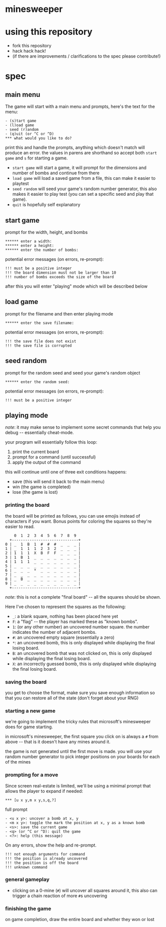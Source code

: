 minesweeper
===========

# using this repository

- fork this repository
- hack hack hack!
- (if there are improvements / clarifications to the spec please contribute!)

# spec

## main menu

The game will start with a main menu and prompts, here's the text for the menu:

```
- (s)tart game
- (l)oad game
- seed (r)andom
- (q)uit (or ^C or ^D)
*** what would you like to do?
```

print this and handle the prompts, anything which doesn't match will produce
an error.  the values in parens are shorthand so accept both `start game` and
`s` for starting a game.

- `start game` will start a game, it will prompt for the dimensions and number
  of bombs and continue from there
- `load game` will load a saved game from a file, this can make it easier to
  playtest
- `seed random` will seed your game's random number generator, this also makes
  it easier to play test (you can set a specific seed and play that game).
- `quit` is hopefully self explanatory

## start game

prompt for the width, height, and bombs

```
****** enter a width:
****** enter a height:
****** enter the number of bombs:
```

potential error messages (on errors, re-prompt):

```
!!! must be a positive integer
!!! the board dimension must not be larger than 10
!!! number of bombs exceeds the size of the board
```

after this you will enter "playing" mode which will be described below

## load game

prompt for the filename and then enter playing mode

```
****** enter the save filename:
```

potential error messages (on errors, re-prompt):

```
!!! the save file does not exist
!!! the save file is corrupted
```

## seed random

prompt for the random seed and seed your game's random object

```
****** enter the random seed:
```

potential error messages (on errors, re-prompt):

```
!!! must be a positive integer
```

## playing mode

_note_: it may make sense to implement some secret commands that help you
debug -- essentially cheat-mode.

your program will essentially follow this loop:

1. print the current board
2. prompt for a command (until successful)
3. apply the output of the command

this will continue until one of three exit conditions happens:
- save (this will send it back to the main menu)
- win (the game is completed)
- lose (the game is lost)

### printing the board

the board will be printed as follows, you can use emojis instead of characters
if you want.  Bonus points for coloring the squares so they're easier to read.

```
    0  1  2  3  4  5  6  7  8  9
  +------------------------------+
0 | _  1  B  1  #  #  #  _  _  _ |
1 | _  1  1  1  2  3  2  _  _  _ |
2 | 1  1  1  X  B  F  F  _  _  _ |
3 | 1  B  1  _  _  _  _  _  _  _ |
4 | 1  1  1  _  _  _  _  _  _  _ |
5 | _  _  _  _  _  _  _  _  _  _ |
6 | _  _  _  *  _  _  _  _  _  _ |
7 | _  _  _  _  _  _  _  _  _  _ |
8 | _  B  _  _  _  _  _  _  _  _ |
9 | _  _  _  _  _  _  _  _  _  _ |
  +------------------------------+
```

_note_: this is not a complete "final board" -- all the squares should be
shown.

Here I've chosen to represent the squares as the following:

- `_`: a blank square, nothing has been placed here yet
- `F`: a "flag" -- the player has marked these as "known bombs".
- `1`: (or any other number) an uncovered number square.  the number indicates
  the number of adjacent bombs.
- `#`: an uncovered empty square (essentially a zero)
- `*`: an uncovered bomb, this is only displayed while displaying the final
  losing board.
- `B`: an uncovered bomb that was not clicked on, this is only displayed while
  displaying the final losing board.
- `X`: an incorrectly guessed bomb, this is only displayed while displaying
  the final losing board.

### saving the board

you get to choose the format, make sure you save enough information so that
you can restore all of the state (don't forget about your RNG)

### starting a new game

we're going to implement the tricky rules that microsoft's minesweeper does
for game starting.

in microsoft's minesweeper, the first square you click on is always a `#` from
above -- that is it doesn't have any mines around it.

the game is not generated until the first move is made.  you will use your
random number generator to pick integer positions on your boards for each of
the mines

### prompting for a move

Since screen real-estate is limited, we'll be using a minimal prompt that
allows the player to expand if needed:

```
*** [u x y,m x y,s,q,?]
```

full prompt

```
- <u x y>: uncover a bomb at x, y
- <m x y>: toggle the mark the position at x, y as a known bomb
- <s>: save the current game
- <q> (or ^C or ^D): quit the game
- <?>: help (this message)
```

On any errors, show the help and re-prompt.

```
!!! not enough arguments for command
!!! the position is already uncovered
!!! the position is off the board
!!! unknown command
```

### general gameplay

- clicking on a 0-mine (`#`) will uncover all squares around it, this also
  can trigger a chain reaction of more `#`s uncovering

### finishing the game

on game completion, draw the entire board and whether they won or lost

